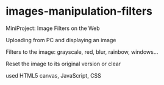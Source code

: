 # images-manipulation-filters
MiniProject: Image Filters on the Web

Uploading from PC and displaying an image

Filters to the image: grayscale, red, blur, rainbow, windows...

Reset the image to its original version or clear

used HTML5 canvas, JavaScript, CSS

